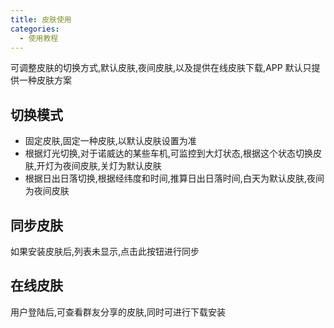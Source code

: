 ```yaml
---
title: 皮肤使用
categories:
  - 使用教程
---
```


可调整皮肤的切换方式,默认皮肤,夜间皮肤,以及提供在线皮肤下载,APP 默认只提供一种皮肤方案

## 切换模式

- 固定皮肤,固定一种皮肤,以默认皮肤设置为准
- 根据灯光切换,对于诺威达的某些车机,可监控到大灯状态,根据这个状态切换皮肤,开灯为夜间皮肤,关灯为默认皮肤
- 根据日出日落切换,根据经纬度和时间,推算日出日落时间,白天为默认皮肤,夜间为夜间皮肤

## 同步皮肤

如果安装皮肤后,列表未显示,点击此按钮进行同步

## 在线皮肤

用户登陆后,可查看群友分享的皮肤,同时可进行下载安装
